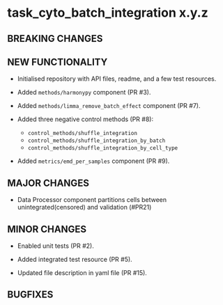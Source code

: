 # task_cyto_batch_integration x.y.z

## BREAKING CHANGES

<!-- * Restructured `src` directory (PR #3). -->

## NEW FUNCTIONALITY

* Initialised repository with API files, readme, and a few test resources.

* Added `methods/harmonypy` component (PR #3).

* Added `methods/limma_remove_batch_effect` component (PR #7).

* Added three negative control methods (PR #8):
  - `control_methods/shuffle_integration`
  - `control_methods/shuffle_integration_by_batch`
  - `control_methods/shuffle_integration_by_cell_type`

* Added `metrics/emd_per_samples` component (PR #9).

## MAJOR CHANGES

* Data Processor component partitions cells between unintegrated(censored) and validation (#PR21) 

## MINOR CHANGES

* Enabled unit tests (PR #2).

* Added integrated test resource (PR #5).

* Updated file description in yaml file (PR #15).

## BUGFIXES

